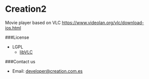 # Creation2

Movie player based on VLC
https://www.videolan.org/vlc/download-ios.html

###License

- LGPL
  - [libVLC](http://git.videolan.org/?p=vlc.git)

###Contact us

 - Email: developer@creation.com.es
